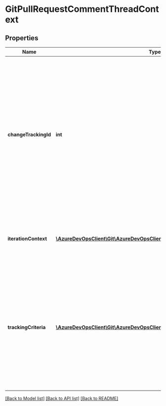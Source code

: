 # GitPullRequestCommentThreadContext

## Properties
Name | Type | Description | Notes
------------ | ------------- | ------------- | -------------
**changeTrackingId** | **int** | Used to track a comment across iterations. This value can be found by looking at the iteration&#39;s changes list. Must be set for pull requests with iteration support. Otherwise, it&#39;s not required for &#39;legacy&#39; pull requests. | [optional] 
**iterationContext** | [**\AzureDevOpsClient\Git\AzureDevOpsClient\Git\Model\CommentIterationContext**](CommentIterationContext.md) | The iteration context being viewed when the thread was created. | [optional] 
**trackingCriteria** | [**\AzureDevOpsClient\Git\AzureDevOpsClient\Git\Model\CommentTrackingCriteria**](CommentTrackingCriteria.md) | The criteria used to track this thread. If this property is filled out when the thread is returned, then the thread has been tracked from its original location using the given criteria. | [optional] 

[[Back to Model list]](../README.md#documentation-for-models) [[Back to API list]](../README.md#documentation-for-api-endpoints) [[Back to README]](../README.md)


